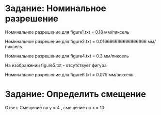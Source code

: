 # Задание: Номинальное разрешение
Номинальное разрешение для figure1.txt = 0.18 мм/пиксель

Номинальное разрешение для figure2.txt = 0.016666666666666666 мм/пиксель 

Номинальное разрешение для figure4.txt = 0.3 мм/пиксель

На изображении figure5.txt - отсутствует фигура

Номинальное разрешение для figure6.txt = 0.075 мм/пиксель

# Задание: Определить смещение
Ответ: Смещение по y =  4 , cмещение по x =  10
